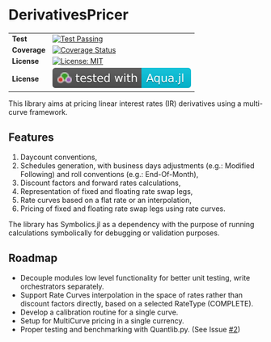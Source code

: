 # DerivativesPricer

<table>
  <tr>
    <td><strong>Test</strong></td>
    <td><a href="https://github.com/aleCombi/DerivativesPricer/actions">
      <img src="https://github.com/aleCombi/DerivativesPricer/actions/workflows/ci.yml/badge.svg?event=push" alt="Test Passing"></a>
    </td>
  </tr>
  <tr>
    <td><strong>Coverage</strong></td>
    <td><a href='https://coveralls.io/github/aleCombi/DerivativesPricer?branch=master'><img src='https://coveralls.io/repos/github/aleCombi/DerivativesPricer/badge.svg?branch=master&kill_cache=1' alt='Coverage Status' /></a>
    </td>
  </tr>
  <tr>
    <td><strong>License</strong></td>
    <td><a href="https://opensource.org/licenses/MIT">
      <img src="https://img.shields.io/badge/License-MIT-yellow.svg" alt="License: MIT"></a>
    </td>
  </tr>
    <tr>
    <td><strong>License</strong></td>
    <td><a href="https://github.com/JuliaTesting/Aqua.jl">
      <img src="https://raw.githubusercontent.com/JuliaTesting/Aqua.jl/master/badge.svg" alt="Aqua QA"></a>
    </td>
  </tr>
</table>

This library aims at pricing linear interest rates (IR) derivatives using a multi-curve framework.

## Features

  1. Daycount conventions,
  2. Schedules generation, with business days adjustments (e.g.: Modified Following) and roll conventions (e.g.: End-Of-Month),
  3. Discount factors and forward rates calculations,
  4. Representation of fixed and floating rate swap legs,
  5. Rate curves based on a flat rate or an interpolation,
  6. Pricing of fixed and floating rate swap legs using rate curves.

The library has Symbolics.jl as a dependency with the purpose of running calculations symbolically for debugging or validation purposes.

## Roadmap

- Decouple modules low level functionality for better unit testing, write orchestrators separately.
- Support Rate Curves interpolation in the space of rates rather than discount factors directly, based on a selected RateType (COMPLETE).
- Develop a calibration routine for a single curve.
- Setup for MultiCurve pricing in a single currency.
- Proper testing and benchmarking with Quantlib.py. (See Issue [#2](#2))
